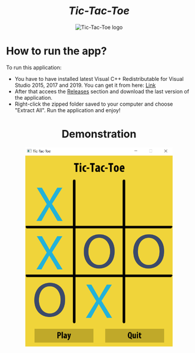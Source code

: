 <h1 align="center"><strong><em>Tic-Tac-Toe</strong></em></h1>
<p align="center"><img src="https://image.flaticon.com/icons/png/512/566/566294.png" alt="Tic-Tac-Toe logo" height=300 width=300></p>
  
# How to run the app?

<p>To run this application: </p> 

* You have to have installed latest Visual C++ Redistributable for Visual Studio 2015, 2017 and 2019. You can get it from here: <a href ="https://support.microsoft.com/en-us/topic/the-latest-supported-visual-c-downloads-2647da03-1eea-4433-9aff-95f26a218cc0">Link</a>
* After that accees the <a href="https://github.com/Yashmerino/T-T-T/releases">Releases</a> section and download the last version of the application.
* Right-click the zipped folder saved to your computer and choose "Extract All". Run the application and enjoy!

<h1 align="center"><strong>Demonstration</strong></h1>
<p align="center"><img src="demo.png" height=540 width=400></p>
